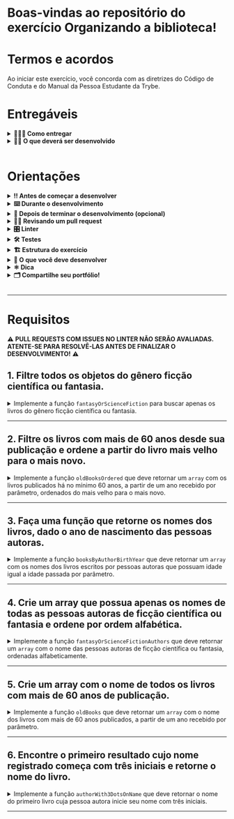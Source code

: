
# Boas-vindas ao repositório do exercício Organizando a biblioteca!


# Termos e acordos

Ao iniciar este exercício, você concorda com as diretrizes do Código de Conduta e do Manual da Pessoa Estudante da Trybe.

# Entregáveis

<details>
	<summary><strong>🤷🏽‍♀️ Como entregar</strong></summary><br />

Para entregar o seu exercício você deverá criar um _Pull Request_ neste repositório.

Lembre-se que você pode consultar nosso conteúdo sobre [Git & GitHub](https://app.betrybe.com/course/4d67f5b4-34a6-489f-a205-b6c7dc50fc16/) e nosso [Blog - Git & GitHub](https://blog.betrybe.com/tecnologia/git-e-github/) sempre que precisar!

</details>

<details>
<summary><strong>🧑‍💻 O que deverá ser desenvolvido</strong></summary><br />

  A empresa em que você trabalha fechou um contrato com uma biblioteca e você está responsável por desenvolver o novo sistema para organizar os livros.

  Nos exercícios a seguir, você trabalhará com uma estrutura de dados representando uma lista de livros que contém informações como nome do livro, gênero, pessoa autora do livro e data de lançamento.

  Em cada exercício, será pedido que você encontre ou produza alguma informação a respeito dessa lista utilizando as funções que você aprendeu hoje. Todos os exercícios contêm as funções já criadas no arquivo `src/index.js`.

  Vamos lá?

</details><br />

# Orientações

<details>
<summary><strong>‼ Antes de começar a desenvolver</strong></summary><br />

1. Clone o repositório

	*  Use o comando: `git clone git@github.com:tryber/sd-030-a-exercise-library-organization.git`

* Entre na pasta do repositório que você acabou de clonar:

	*  `cd sd-030-a-exercise-library-organization`

2. Instale as dependências

	* Para isso, use o seguinte comando: `npm install`

3. Crie uma branch a partir da branch `main`

	* Verifique se você está na branch `main`
	  * Exemplo: `git branch`
	* Se não estiver, mude para a branch `main`
	  * Exemplo: `git checkout main`
	* Agora, crie uma branch para qual você vai submeter os `commits` do seu exercício:
		* Você deve criar uma branch no seguinte formato: `nome-de-usuario-nome-do-exercício`
		* Exemplo: `git checkout -b renanlf-library-organization`

4. Adicione as mudanças ao _stage_ do Git e faça um `commit`
	* Verifique que as mudanças ainda não estão no _stage_
	  * Exemplo: `git status` (os arquivos no diretório `src` devem aparecer em vermelho)

	* Adicione o novo arquivo ao _stage_ do Git
	  * Exemplo: `git add .` (adicionando todas as mudanças - _que estavam em vermelho_ - ao stage do Git)
	  *  `git status` (deve aparecer listado os arquivos do diretório `src` em verde)

	* Faça o `commit` inicial
	  * Exemplo: `git commit -m 'iniciando o exercício. VAMOS COM TUDO :rocket:'` (fazendo o primeiro commit)
	*  `git status` (deve aparecer uma mensagem tipo _nothing to commit_ )

5. Adicione a sua branch com o novo `commit` ao repositório remoto

	* Usando o exemplo anterior: `git push -u origin renanlf-library-organization`

6. Crie um novo `Pull Request`  _(PR)_
	* Vá até a página de _Pull Requests_ do [repositório no GitHub](https://github.com/tryber/sd-030-a-exercise-library-organization/pulls)
	* Clique no botão verde _"New pull request"_
	* Clique na caixa de seleção _"Compare"_ e escolha a sua branch **com atenção**
	* Coloque um título para o seu _Pull Request_
    * Exemplo: _"Cria tela de busca"_
	* Clique no botão verde _"Create pull request"_
	* Adicione uma descrição para o _Pull Request_ e clique no botão verde _"Create pull request"_
	*  **Não se preocupe em preencher mais nada por enquanto!**
	* Volte até a [página de _Pull Requests_ do repositório](https://github.com/tryber/sd-030-a-exercise-library-organization/pulls) e confira que o seu _Pull Request_ está criado.

</details>

<details>
<summary><strong>⌨️ Durante o desenvolvimento</strong></summary><br />

* Faça `commits` das alterações que você fizer no código regularmente;

* Lembre-se de sempre após um (ou alguns) `commits` atualizar o repositório remoto;

* Os comandos que você utilizará com mais frequência são:

1. `git status` _(para verificar o que está em vermelho - fora do stage - e o que está em verde - no stage)_;

2. `git add` _(para adicionar arquivos ao stage do Git)_;

3. `git commit` _(para criar um commit com os arquivos que estão no stage do Git)_;

4. `git push -u origin nome-da-branch` _(para enviar o commit para o repositório remoto na primeira vez que fizer o `push` de uma nova branch)_;

5. `git push` _(para enviar o commit para o repositório remoto após o passo anterior)_.

</details>

<details>
<summary><strong>🤝 Depois de terminar o desenvolvimento (opcional)</strong></summary><br />

Para sinalizar que o seu exercício está pronto para o _'Code Review'_ dos seus colegas, faça o seguinte:

- Vá até a página **DO SEU** _Pull Request_, adicione a label de _'code-review'_ e marque seus colegas:

- No menu à direita, clique no _link_ **'Labels'** e escolha a _label_ **code-review**;

- No menu à direita, clique no _link_ **'Assignees'** e escolha **o seu usuário**;

- No menu à direita, clique no _link_ **'Reviewers'** e digite `students`, selecione o time `tryber/students-sd-0x`.

Caso tenha alguma dúvida, [aqui tem um vídeo explicativo](https://vimeo.com/362189205).

⚠️ **Lembre-se que garantir que todas as _issues_ comentadas pelo Linter estão resolvidas!** ⚠️

</details>

<details>
<summary><strong>🕵🏿 Revisando um pull request</strong></summary><br />

Use o conteúdo sobre [Code Review](https://course.betrybe.com/real-life-engineer/code-review/) para te ajudar a revisar os _Pull Requests_.

</details>

<details>
<summary><strong>🎛 Linter</strong></summary><br />

Usaremos o [ESLint](https://eslint.org/) para fazer a análise estática do seu código.

Para garantir a qualidade do código, vamos utilizar neste exercício o `ESLint`. Assim o código estará alinhado com as boas práticas de desenvolvimento, sendo mais legível e de fácil manutenção!

Para poder rodar o `ESLint` certifique-se de ter executado o comando `npm install` dentro do repositório.

Para rodá-los localmente no repositório, execute os comandos abaixo:

```bash
npm run lint
```

Se a análise do `ESLint` encontrar problemas no seu código, tais problemas serão mostrados no seu terminal. Se não houver problema no seu código, nada será impresso no seu terminal.

Você pode também instalar o plugin do `ESLint` no `VSCode`. Para isso, basta fazer o download do [plugin `ESLint`](https://marketplace.visualstudio.com/items?itemName=dbaeumer.vscode-eslint) e instalá-lo.

Em caso de dúvidas, confira o material na plataforma sobre [ESLint e Stylelint](https://app.betrybe.com/course/real-life-engineer/eslint).

⚠️ **PULL REQUESTS COM ISSUES NO LINTER NÃO SERÃO AVALIADAS. ATENTE-SE PARA RESOLVÊ-LAS ANTES DE FINALIZAR O DESENVOLVIMENTO!** ⚠️

</details>

<details>
<summary><strong>🛠 Testes</strong></summary><br />

Para que os testes sejam executados localmente, verifique se a versão do node na sua máquina é a `16`:

```bash
node -v
```

Caso a versão seja diferente, você pode utilizar o `nvm` para trocar de versão com o seguinte comando:

```bash
nvm use 16
```

Caso você não tenha o `nvm` instalado na sua máquina, você pode consultar o [conteúdo para instalação do nvm](https://app.betrybe.com/course/fundamentals/introducao-a-javascript-e-logica-de-programacao/javascript-primeiros-passos/33d74e1e-05b9-4ce8-86e3-623c96afe64d/conteudos/60b99b90-bcd4-4189-9198-3389f7f742f3/instalacao-do-node-para-linux/156d871d-97f2-4169-b766-85e4e56812ac?use_case=side_bar)

Todos os requisitos do exercício serão testados **automaticamente** por meio do `Jest`.

Para testar todas funções no terminal, basta executar o comando abaixo:

```bash
npm test
```

Caso queira testar apenas uma função rode o comando abaixo:

```bash
npm test nome-do-arquivo
```

Por exemplo:

```bash
npm test fantasyOrScienceFiction
```

⚠️ **O avaliador automático não necessariamente avalia seu exercício na ordem em que os requisitos aparecem no readme. Isso acontece para deixar o processo de avaliação mais rápido. Então, não se assuste se isso acontecer, ok?**

</details>

<details>
<summary><strong>🏗 Estrutura do exercício</strong></summary><br />

Na pasta raiz do exercício, temos as pastas `src`, `evaluator` e `data`.

A pasta `src` contém o arquivo `index.js` com cada uma das funções que você irá implementar. 
A pasta `data` contém o arquivo `library.js`, que armazena os dados que você vai utilizar para retornar as informações sobre a biblioteca.
A pasta `evaluator` possui os testes automatizados que avaliarão o seu projeto; os conteúdos desta pasta não devem ser alterados.

<details>
  <summary>
    O arquivo <code>library.js</code> contém um <strong>objeto</strong> no seguinte formato:
  </summary> <br />

```javascript
{
	books: [
    {
        id: 1,
        name: 'As Crônicas de Gelo e Fogo',
        genre: 'Fantasia',
        author: {
        name: 'George R. R. Martin',
        birthYear: 1948,
        },
        releaseYear: 1991,
    },
    {
        id: 2,
        name: 'O Senhor dos Anéis',
        genre: 'Fantasia',
        author: {
        name: 'J. R. R. Tolkien',
        birthYear: 1892,
        },
        releaseYear: 1954,
    },
    {
        id: 3,
        name: 'Fundação',
        genre: 'Ficção Científica',
        author: {
        name: 'Isaac Asimov',
        birthYear: 1920,
        },
        releaseYear: 1951,
    },
    {
        id: 4,
        name: 'Duna',
        genre: 'Ficção Científica',
        author: {
        name: 'Frank Herbert',
        birthYear: 1920,
        },
        releaseYear: 1965,
    },
    {
        id: 5,
        name: 'A Coisa',
        genre: 'Terror',
        author: {
        name: 'Stephen King',
        birthYear: 1947,
        },
        releaseYear: 1986,
    },
    {
        id: 6,
        name: 'O Chamado de Cthulhu',
        genre: 'Terror',
        author: {
        name: 'H. P. Lovecraft',
        birthYear: 1890,
        },
        releaseYear: 1928,
    },
  ]
}
```

<details>
  <summary>
  O array <code>books</code> guarda as informações de cada livro da biblioteca
  </summary> <br />

  | Chave | Descrição |
  | ------------ | ----------|
  | `id`         | é o identificador do livro |
  | `name`       | é o nome do livro |
  | `genre`      | é o gênero do livro |
  | `releaseYear`| é o ano de lançamento do livro |
  | `author` | é um objeto que representa a pessoa autora do livro |

</details>

<details>
  <summary>
  O objeto <code>author</code> é onde ficam as informações de cada pessoa autora
  </summary> <br />

  | Chave | Descrição |
  | ----------- | ------ |
  | `name`        | é o nome dessa pessoa |
  | `birthYear` | é o ano de nascimento dessa pessoa |

</details>

</details>

<br />

⚠️ **Apenas os arquivos indicados nos requisitos devem ser alterados, caso contrário, sua avaliação poderá ser comprometida.**

Todos os arquivos estritamente necessários para finalizar o projeto já estão criados, **não** sendo necessária a criação de outros arquivos.

</details>

<details>
<summary><strong>🏪 O que você deve desenvolver </strong></summary><br />

Você deve complementar as funções criadas no arquivo `index.js` que está dentro da pasta `src/`.

</details>

<details>
<summary><strong>⚛️ Dica</strong></summary><br />

Ao trabalhar com desenvolvimento, você vai se deparar com vários tipos de desafios, por isso é muito importante que os problemas sejam quebrados em partes menores, para que sejam resolvidos aos poucos. Isso vai te ajudar a encontrar uma solução de maneira mais fácil. Dessa forma, um bom jeito de começar a desenvolver um projeto é lembrar que as funções são compostas por pequenos blocos de lógica que têm um objetivo específico.

Não se esqueça de verificar o que cada parte do seu código retorna! Você pode fazer isso utilizando o `console.log`, que é um ótimo aliado na visualização do seu código! 😉

⚠️ **Atente-se para o retorno de cada parte do seu código**

</details>

<details>

<summary><strong>🗂 Compartilhe seu portfólio!</strong></summary><br />
Você sabia que o LinkedIn é a principal rede social profissional e compartilhar o seu aprendizado lá é muito importante para quem deseja construir uma carreira de sucesso? Compartilhe esse projeto no seu LinkedIn, marque o perfil da Trybe (@trybe) e mostre para a sua rede toda a sua evolução.

</details><br />

---

# Requisitos

⚠️ **PULL REQUESTS COM ISSUES NO LINTER NÃO SERÃO AVALIADAS. ATENTE-SE PARA RESOLVÊ-LAS ANTES DE FINALIZAR O DESENVOLVIMENTO!** ⚠️

## 1. Filtre todos os objetos do gênero ficção científica ou fantasia.

<details>
  <summary>
  Implemente a função <code>fantasyOrScienceFiction</code> para buscar apenas os livros do gênero ficção científica ou fantasia.
  </summary> <br />

**O que será testado:**

- A função `fantasyOrScienceFiction`, caso não receba nenhum parâmetro, deve retornar o seguinte array:

```js
[
  {
    id: 1,
    name: 'As Crônicas de Gelo e Fogo',
    genre: 'Fantasia',
    author: { name: 'George R. R. Martin', birthYear: 1948 },
    releaseYear: 1991
  },
  {
    id: 2,
    name: 'O Senhor dos Anéis',
    genre: 'Fantasia',
    author: { name: 'J. R. R. Tolkien', birthYear: 1892 },
    releaseYear: 1954
  },
  {
    id: 3,
    name: 'Fundação',
    genre: 'Ficção Científica',
    author: { name: 'Isaac Asimov', birthYear: 1920 },
    releaseYear: 1951
  },
  {
    id: 4,
    name: 'Duna',
    genre: 'Ficção Científica',
    author: { name: 'Frank Herbert', birthYear: 1920 },
    releaseYear: 1965
  }
];
```

</details>

---

## 2. Filtre os livros com mais de 60 anos desde sua publicação e ordene a partir do livro mais velho para o mais novo.

<details>
  <summary>
  Implemente a função <code>oldBooksOrdered</code> que deve retornar um <code>array</code> com os livros publicados há no mínimo 60 anos, a partir de um ano recebido por parâmetro, ordenados do mais velho para o mais novo.
  </summary> <br />

  > **De olho na dica 👀:** para acessar o ano atual, pesquise sobre "como resgatar o ano atual com JavaScript" e use as funções <code>filter</code> e <code>sort</code>.

**O que será testado:**

> Use como data limite o ano de 2020, sendo assim, o resultado deve conter todos os livros com mais de 60 anos até 2020.

- A função `oldBooksOrdered`, com o parâmetro `2020`, deve retornar o seguinte array:

```js
[
  {
    id: 6,
    name: 'O Chamado de Cthulhu',
    genre: 'Terror',
    author: { name: 'H. P. Lovecraft', birthYear: 1890 },
    releaseYear: 1928,
  },
  {
    id: 3,
    name: 'Fundação',
    genre: 'Ficção Científica',
    author: { name: 'Isaac Asimov', birthYear: 1920 },
    releaseYear: 1951,
  },
  {
    id: 2,
    name: 'O Senhor dos Anéis',
    genre: 'Fantasia',
    author: { name: 'J. R. R. Tolkien', birthYear: 1892 },
    releaseYear: 1954,
  },
];
```

</details>

---

## 3. Faça uma função que retorne os nomes dos livros, dado o ano de nascimento das pessoas autoras.

<details>
  <summary>
  Implemente a função <code>booksByAuthorBirthYear</code> que deve retornar um <code>array</code> com os nomes dos livros escritos por pessoas autoras que possuam idade igual a idade passada por parâmetro.
  </summary> <br />

**O que será testado:**

- A função `booksByAuthorBirthYear`, ao ser executada com o argumento `1920`, deve retornar o seguinte array:

```js
[ 'Fundação', 'Duna' ];
```

</details>

---

## 4. Crie um array que possua apenas os nomes de todas as pessoas autoras de ficção científica ou fantasia e ordene por ordem alfabética.

<details>
  <summary>
  Implemente a função <code>fantasyOrScienceFictionAuthors</code> que deve retornar um <code>array</code> com o nome das pessoas autoras de ficção científica ou fantasia, ordenadas alfabeticamente.
  </summary> <br />

**O que será testado:**

- A função `fantasyOrScienceFictionAuthors` deve retornar o seguinte array:

```js
[
  'Frank Herbert',
  'George R. R. Martin',
  'Isaac Asimov',
  'J. R. R. Tolkien',
];
```

</details>

---

## 5. Crie um array com o nome de todos os livros com mais de 60 anos de publicação.

<details>
  <summary>
  Implemente a função <code>oldBooks</code> que deve retornar um <code>array</code> com o nome dos livros com mais de 60 anos publicados, a partir de um ano recebido por parâmetro.
  </summary> <br />

**O que será testado:**

- A função `oldBooks`, com o parâmetro `2022`, deve retornar o seguinte array:

```js
[
  'O Senhor dos Anéis',
  'Fundação',
  'O Chamado de Cthulhu',
];
```

</details>

---

## 6. Encontre o primeiro resultado cujo nome registrado começa com três iniciais e retorne o nome do livro.

<details>
  <summary>
  Implemente a função <code>authorWith3DotsOnName</code> que deve retornar o nome do primeiro livro cuja pessoa autora inicie seu nome com três iniciais.
  </summary> <br />

> **De olho na dica 👀:** cada inicial termina com um ponto.

**O que será testado:**

- A função `authorWith3DotsOnName` deve retornar a `string` "O Senhor dos Anéis";

</details>

---
